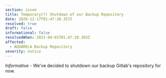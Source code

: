 ```yaml
---
section: issue
title: Temporary(?) Shutdown of our Backup Repository
date: 2020-12-17T01:47:20.357Z
resolved: true
draft: false
informational: false
resolvedWhen: 2021-04-01T01:47:20.365Z
affected:
  - AQUARELA Backup Repository
severity: notice
---
```

*Informative* - We've decided to shutdown our backup Gitlab's repository for now.